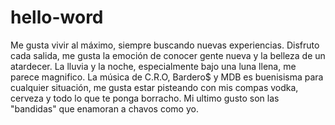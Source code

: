 # hello-word

Me gusta vivir al máximo, siempre buscando nuevas experiencias. Disfruto cada salida, me gusta la emoción de conocer gente nueva y la belleza de un atardecer. La lluvia y la noche, especialmente bajo una luna llena, me parece magnifico. La música de C.R.O, Bardero$ y MDB es buenisisma para cualquier situación, me gusta estar pisteando con mis compas vodka, cerveza y todo lo que te ponga borracho. Mi ultimo gusto son las "bandidas" que enamoran a chavos como yo.

